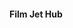 #### Film Jet Hub

<!--
// Import the functions you need from the SDKs you need
import { initializeApp } from "firebase/app";
import { getAnalytics } from "firebase/analytics";
// TODO: Add SDKs for Firebase products that you want to use
// https://firebase.google.com/docs/web/setup#available-libraries

// Your web app's Firebase configuration
// For Firebase JS SDK v7.20.0 and later, measurementId is optional
const firebaseConfig = {
  apiKey: "AIzaSyBcs17ZTzcOCGg3rAFnxt7U8MOr-qTK9Ks",
  authDomain: "film-project-a5721.firebaseapp.com",
  projectId: "film-project-a5721",
  storageBucket: "film-project-a5721.appspot.com",
  messagingSenderId: "488543921742",
  appId: "1:488543921742:web:718cbc3cb02637f24dc51f",
  measurementId: "G-T64H0HWRVQ"
};

// Initialize Firebase
const app = initializeApp(firebaseConfig);
const analytics = getAnalytics(app);  -->
